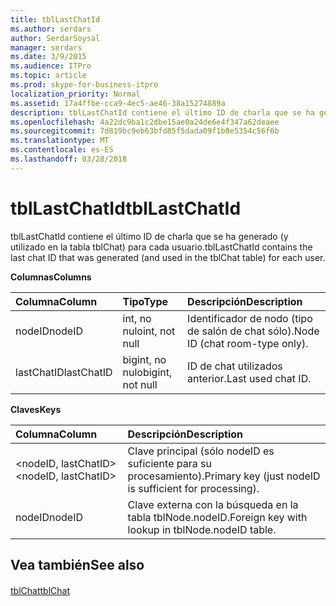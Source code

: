 ```yaml
---
title: tblLastChatId
ms.author: serdars
author: SerdarSoysal
manager: serdars
ms.date: 3/9/2015
ms.audience: ITPro
ms.topic: article
ms.prod: skype-for-business-itpro
localization_priority: Normal
ms.assetid: 17a4ffbe-cca9-4ec5-ae46-38a15274889a
description: tblLastChatId contiene el último ID de charla que se ha generado (y utilizado en la tabla tblChat) para cada usuario.
ms.openlocfilehash: 4a22dc9ba1c2dbe15ae0a24de6e4f347a62deaee
ms.sourcegitcommit: 7d819bc9eb63bfd85f5dada09f1b8e5354c56f6b
ms.translationtype: MT
ms.contentlocale: es-ES
ms.lasthandoff: 03/28/2018
---
```

# <a name="tbllastchatid"></a><span data-ttu-id="39926-103">tblLastChatId</span><span class="sxs-lookup"><span data-stu-id="39926-103">tblLastChatId</span></span>
 
<span data-ttu-id="39926-104">tblLastChatId contiene el último ID de charla que se ha generado (y utilizado en la tabla tblChat) para cada usuario.</span><span class="sxs-lookup"><span data-stu-id="39926-104">tblLastChatId contains the last chat ID that was generated (and used in the tblChat table) for each user.</span></span>
  
<span data-ttu-id="39926-105">**Columnas**</span><span class="sxs-lookup"><span data-stu-id="39926-105">**Columns**</span></span>

|<span data-ttu-id="39926-106">**Columna**</span><span class="sxs-lookup"><span data-stu-id="39926-106">**Column**</span></span>|<span data-ttu-id="39926-107">**Tipo**</span><span class="sxs-lookup"><span data-stu-id="39926-107">**Type**</span></span>|<span data-ttu-id="39926-108">**Descripción**</span><span class="sxs-lookup"><span data-stu-id="39926-108">**Description**</span></span>|
|:-----|:-----|:-----|
|<span data-ttu-id="39926-109">nodeID</span><span class="sxs-lookup"><span data-stu-id="39926-109">nodeID</span></span>  <br/> |<span data-ttu-id="39926-110">int, no nulo</span><span class="sxs-lookup"><span data-stu-id="39926-110">int, not null</span></span>  <br/> |<span data-ttu-id="39926-111">Identificador de nodo (tipo de salón de chat sólo).</span><span class="sxs-lookup"><span data-stu-id="39926-111">Node ID (chat room-type only).</span></span>  <br/> |
|<span data-ttu-id="39926-112">lastChatID</span><span class="sxs-lookup"><span data-stu-id="39926-112">lastChatID</span></span>  <br/> |<span data-ttu-id="39926-113">bigint, no nulo</span><span class="sxs-lookup"><span data-stu-id="39926-113">bigint, not null</span></span>  <br/> |<span data-ttu-id="39926-114">ID de chat utilizados anterior.</span><span class="sxs-lookup"><span data-stu-id="39926-114">Last used chat ID.</span></span>  <br/> |
   
<span data-ttu-id="39926-115">**Claves**</span><span class="sxs-lookup"><span data-stu-id="39926-115">**Keys**</span></span>

|<span data-ttu-id="39926-116">**Columna**</span><span class="sxs-lookup"><span data-stu-id="39926-116">**Column**</span></span>|<span data-ttu-id="39926-117">**Descripción**</span><span class="sxs-lookup"><span data-stu-id="39926-117">**Description**</span></span>|
|:-----|:-----|
|<span data-ttu-id="39926-118">\<nodeID, lastChatID\></span><span class="sxs-lookup"><span data-stu-id="39926-118">\<nodeID, lastChatID\></span></span>  <br/> |<span data-ttu-id="39926-119">Clave principal (sólo nodeID es suficiente para su procesamiento).</span><span class="sxs-lookup"><span data-stu-id="39926-119">Primary key (just nodeID is sufficient for processing).</span></span>  <br/> |
|<span data-ttu-id="39926-120">nodeID</span><span class="sxs-lookup"><span data-stu-id="39926-120">nodeID</span></span>  <br/> |<span data-ttu-id="39926-121">Clave externa con la búsqueda en la tabla tblNode.nodeID.</span><span class="sxs-lookup"><span data-stu-id="39926-121">Foreign key with lookup in tblNode.nodeID table.</span></span>  <br/> |
   
## <a name="see-also"></a><span data-ttu-id="39926-122">Vea también</span><span class="sxs-lookup"><span data-stu-id="39926-122">See also</span></span>

#### 

[<span data-ttu-id="39926-123">tblChat</span><span class="sxs-lookup"><span data-stu-id="39926-123">tblChat</span></span>](tblchat.md)

